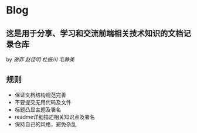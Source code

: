 # Blog
## 这是用于分享、学习和交流前端相关技术知识的文档记录仓库
by *谢菲 赵佳明 杜振川 毛静美*
## 规则
* 保证文档结构规范完善
* 不要提交无用代码及文件
* 标题凸显主题及署名
* readme详细描述相关知识点及署名
* 保持自己的风格，避免杂乱
